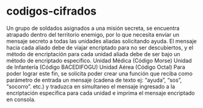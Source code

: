 # codigos-cifrados
Un grupo de soldados asignados a una misión secreta, se encuentra atrapado dentro del territorio enemigo, por lo que necesita enviar un mensaje secreto a todas las unidades aliadas solicitando ayuda.   El mensaje hacia cada aliado debe de viajar encriptado para no ser descubiertos, y el método de encriptación para cada unidad aliada debe de ser bajo un método de encriptado específico.   Unidad Médica (Código Morse)   Unidad de Infantería (Código BACEDIFOGU)   Unidad Aérea (Código Octal)       Para poder lograr este fin, se solicita poder crear una función que reciba como parámetro de entrada un mensaje (cadena de texto ej: “ayuda”, “sos”, “socorro”. etc.) y traduzca en simultaneo el mensaje ingresado a la encriptación específica para cada unidad e imprima el mensaje encriptado en consola. 
